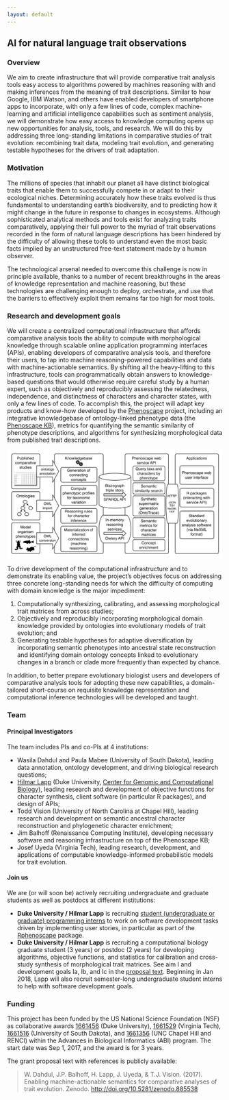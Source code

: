 ```yaml
---
layout: default
---
```


## AI for natural language trait observations

### Overview

We aim to create infrastructure that will provide comparative trait analysis tools easy access to algorithms powered by machines reasoning with and making inferences from the meaning of trait descriptions. Similar to how Google, IBM Watson, and others have enabled developers of smartphone apps to incorporate, with only a few lines of code, complex machine-learning and artificial intelligence capabilities such as sentiment analysis, we will demonstrate how easy access to knowledge computing opens up new opportunities for analysis, tools, and research. We will do this by addressing three long-standing limitations in comparative studies of trait evolution: recombining trait data, modeling trait evolution, and generating testable hypotheses for the drivers of trait adaptation.

### Motivation

The millions of species that inhabit our planet all have distinct biological traits that enable them to successfully compete in or adapt to their ecological niches. Determining accurately how these traits evolved is thus fundamental to understanding earth’s biodiversity, and to predicting how it might change in the future in response to changes in ecosystems. Although sophisticated analytical methods and tools exist for analyzing traits comparatively, applying their full power to the myriad of trait observations recorded in the form of natural language descriptions has been hindered by the difficulty of allowing these tools to understand even the most basic facts implied by an unstructured free-text statement made by a human observer.

The technological arsenal needed to overcome this challenge is now in principle available, thanks to a number of recent breakthroughs in the areas of knowledge representation and machine reasoning, but these technologies are challenging enough to deploy, orchestrate, and use that the barriers to effectively exploit them remains far too high for most tools.

### Research and development goals

We will create a centralized computational infrastructure that affords comparative analysis tools the ability to compute with morphological knowledge through scalable online application programming interfaces (APIs), enabling developers of comparative analysis tools, and therefore their users, to tap into machine reasoning-powered capabilities and data with machine-actionable semantics. By shifting all the heavy-lifting to this infrastructure, tools can programmatically obtain answers to knowledge-based questions that would otherwise require careful study by a human expert, such as objectively and reproducibly assessing the relatedness, independence, and distinctness of characters and character states, with only a few lines of code. To accomplish this, the project will adapt key products and know-how developed by the [Phenoscape] project, including an integrative knowledgebase of ontology-linked phenotype data (the [Phenoscape KB]), metrics for quantifying the semantic similarity of phenotype descriptions, and algorithms for synthesizing morphological data from published trait descriptions.

[![Architecture diagram](images/architecture.png "Architecture diagram of the computable semantics infrastructure from data ingest to API and user-interface access")](images/architecture.png)

To drive development of the computational infrastructure and to demonstrate its enabling value, the project’s objectives focus on addressing three concrete long-standing needs for which the difficulty of computing with domain knowledge is the major impediment:

1. Computationally synthesizing, calibrating, and assessing morphological trait matrices from across studies;
2. Objectively and reproducibly incorporating morphological domain knowledge provided by ontologies into evolutionary models of trait evolution; and
3. Generating testable hypotheses for adaptive diversification by incorporating semantic phenotypes into ancestral state reconstruction and identifying domain ontology concepts linked to evolutionary changes in a branch or clade more frequently than expected by chance.

In addition, to better prepare evolutionary biologist users and developers of comparative analysis tools for adopting these new capabilities, a domain-tailored short-course on requisite knowledge representation and computational inference technologies will be developed and taught.

### Team

#### Principal Investigators
The team includes PIs and co-PIs at 4 institutions:

* Wasila Dahdul and Paula Mabee (University of South Dakota), leading data annotation, ontology development, and driving biological research questions;
* [Hilmar Lapp] (Duke University, [Center for Genomic and Computational Biology]), leading research and development of objective functions for character synthesis, client software (in particular R packages), and design of APIs;
* Todd Vision (University of North Carolina at Chapel Hill), leading research and development on semantic ancestral character reconstruction and phylogenetic character enrichment;
* Jim Balhoff (Renaissance Computing Institute), developing necessary software and reasoning infrastructure on top of the Phenoscape KB; 
* Josef Uyeda (Virginia Tech), leading research, development, and applications of computable knowledge-informed probabilistic models for trait evolution.

#### Join us

We are (or will soon be) actively recruiting undergraduate and graduate students as well as postdocs at different institutions:

- **Duke University / Hilmar Lapp** is recruiting [student (undergraduate or graduate) programming interns](https://duke.box.com/v/Phenoscape-Intern-Spring-2019) to work on software development tasks driven by implementing user stories, in particular as part of the [Rphenoscape] package.
- **Duke University / Hilmar Lapp** is recruiting a computational biology graduate student (3 years) or postdoc (2 years) for developing algorithms, objective functions, and statistics for calibration and cross-study synthesis of morphological trait matrices. See aim I and development goals Ia, Ib, and Ic in the [proposal text]. Beginning in Jan 2018, Lapp will also recruit semester-long undergraduate student interns to help with software development goals.

### Funding

This project has been funded by the US National Science Foundation (NSF) as collaborative awards [1661456] (Duke University), [1661529] (Virginia Tech), [1661516] (University of South Dakota), and [1661356] (UNC Chapel Hill and RENCI) within the Advances in Biological Informatics (ABI) program. The start date was Sep 1, 2017, and the award is for 3 years.

The grant proposal text with references is publicly available:
> W. Dahdul, J.P. Balhoff, H. Lapp, J. Uyeda, & T.J. Vision. (2017). Enabling machine-actionable semantics for comparative analyses of trait evolution. Zenodo. <http://doi.org/10.5281/zenodo.885538>

[Phenoscape]: http://phenoscape.org
[Phenoscape KB]: http://kb.phenoscape.org
[Rphenoscape]: https://github.com/phenoscape/rphenoscape
[Hilmar Lapp]: http://lappland.io/
[Center for Genomic and Computational Biology]: http://genome.duke.edu/
[1661456]: https://nsf.gov/awardsearch/showAward?AWD_ID=1661456
[1661529]: https://nsf.gov/awardsearch/showAward?AWD_ID=1661529
[1661356]: https://nsf.gov/awardsearch/showAward?AWD_ID=1661356
[1661516]: https://nsf.gov/awardsearch/showAward?AWD_ID=1661516
[proposal text]: http://doi.org/10.5281/zenodo.885538
